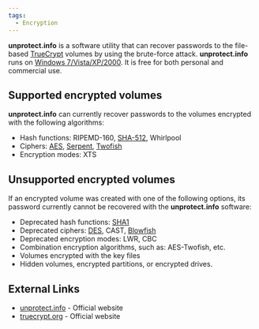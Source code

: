 ```yaml
---
tags:
  - Encryption
---
```

**unprotect.info** is a software utility that can recover passwords to
the file-based [TrueCrypt](truecrypt.md) volumes by using the
brute-force attack. **unprotect.info** runs on
[Windows 7/Vista/XP/2000](windows.md). It is free for both
personal and commercial use.

## Supported encrypted volumes

**unprotect.info** can currently recover passwords to the volumes
encrypted with the following algorithms:

- Hash functions: RIPEMD-160, [SHA-512](sha-2.md), Whirlpool
- Ciphers: [AES](aes.md), [Serpent](serpent.md),
  [Twofish](twofish.md)
- Encryption modes: XTS

## Unsupported encrypted volumes

If an encrypted volume was created with one of the following options,
its password currently cannot be recovered with the **unprotect.info**
software:

- Deprecated hash functions: [SHA1](sha-1.md)
- Deprecated ciphers: [DES](des.md), CAST, [Blowfish](blowfish.md)
- Deprecated encryption modes: LWR, CBC
- Combination encryption algorithms, such as: AES-Twofish, etc.
- Volumes encrypted with the key files
- Hidden volumes, encrypted partitions, or encrypted drives.

## External Links

- [unprotect.info](https://www.squadhelp.com/name/unprotect.info?lp=d) - Official website
- [truecrypt.org](https://truecrypt.sourceforge.net/) - Official website
